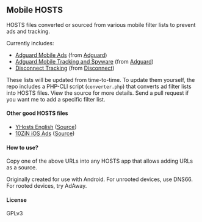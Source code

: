 ## Mobile HOSTS

HOSTS files converted or sourced from various mobile filter lists to prevent ads and tracking.

Currently includes:
- [Adguard Mobile Ads](https://raw.githubusercontent.com/r-a-y/mobile-hosts/master/AdguardMobileAds.txt) (from [Adguard](https://github.com/AdguardTeam/AdguardFilters/blob/master/MobileFilter/sections/adservers.txt))
- [Adguard Mobile Tracking and Spyware](https://raw.githubusercontent.com/r-a-y/mobile-hosts/master/AdguardMobileSpyware.txt) (from [Adguard](https://github.com/AdguardTeam/AdguardFilters/blob/master/MobileFilter/sections/spyware.txt))
- [Disconnect Tracking](https://raw.githubusercontent.com/r-a-y/mobile-hosts/master/DisconnectTracking.txt) (from [Disconnect](https://s3.amazonaws.com/lists.disconnect.me/simple_tracking.txt))

These lists will be updated from time-to-time.  To update them yourself, the repo includes a PHP-CLI script (`converter.php`) that converts ad filter lists into HOSTS files.  View the source for more details.  Send a pull request if you want me to add a specific filter list.

#### Other good HOSTS files
- [YHosts English](https://raw.githubusercontent.com/vokins/yhosts/master/data/union/en.txt) ([Source](https://github.com/vokins/yhosts/blob/master/data/union/en.txt))
- [10ZiN iOS Ads](https://raw.githubusercontent.com/10ZiN/10ZiN.github.io/master/downloads/iOSAds.txt) ([Source](https://github.com/10ZiN/10ZiN.github.io/blob/master/downloads/iOSAds.txt))

#### How to use?

Copy one of the above URLs into any HOSTS app that allows adding URLs as a source.

Originally created for use with Android.  For unrooted devices, use DNS66.  For rooted devices, try AdAway.


#### License

GPLv3